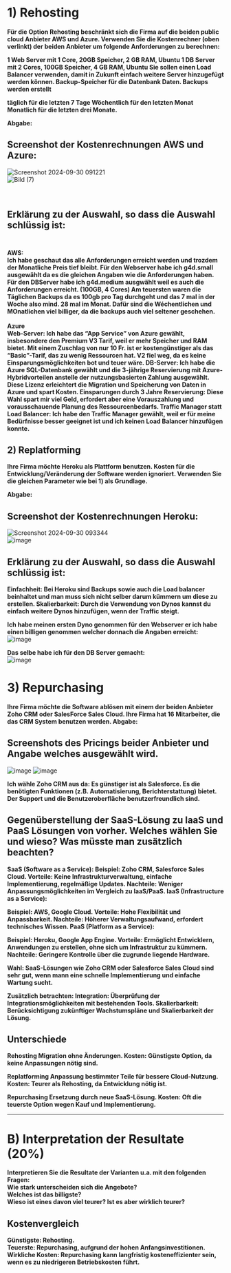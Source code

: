 # 1) Rehosting
**Für die Option Rehosting beschränkt sich die Firma auf die beiden public cloud Anbieter AWS und Azure. Verwenden Sie die Kostenrechner (oben verlinkt) der beiden Anbieter um folgende Anforderungen zu berechnen:**

**1 Web Server mit 1 Core, 20GB Speicher, 2 GB RAM, Ubuntu
1 DB Server mit 2 Cores, 100GB Speicher, 4 GB RAM, Ubuntu
Sie sollen einen Load Balancer verwenden, damit in Zukunft einfach weitere Server hinzugefügt werden können.
Backup-Speicher für die Datenbank Daten. Backups werden erstellt**

**täglich für die letzten 7 Tage
Wöchentlich für den letzten Monat
Monatlich für die letzten drei Monate.** 

**Abgabe:**
## Screenshot der Kostenrechnungen AWS und Azure:
![Screenshot 2024-09-30 091221](https://github.com/user-attachments/assets/b9298a06-ec78-4068-8de3-d053af619350) <br>
![Bild (7)](https://github.com/user-attachments/assets/ca464e3e-c05b-4860-b6ed-017fd918f84c)

<br>

## Erklärung zu der Auswahl, so dass die Auswahl schlüssig ist: <br> <br>

**AWS:** <br>
**Ich habe geschaut das alle Anforderungen erreicht werden und trozdem der Monatliche Preis tief bleibt.
Für den Webserver habe ich g4d.small ausgewählt da es die gleichen Angaben wie die Anforderungen haben. 
Für den DBServer habe ich g4d.medium ausgwählt weil es auch die Anforderungen erreicht. (100GB, 4 Cores)
Am teuersten waren die Täglichen Backups da es 100gb pro Tag durchgeht und das 7 mal in der Woche also mind. 28 mal im Monat.
Dafür sind die Wéchentlichen und MOnatlichen viel billiger, da die backups auch viel seltener geschehen.**
<br> <br>
**Azure** <br>
**Web-Server: Ich habe das “App Service” von Azure gewählt, insbesondere den Premium V3 Tarif, weil er mehr Speicher und RAM bietet. Mit einem Zuschlag von nur 10 Fr. ist er kostengünstiger als das “Basic”-Tarif, das zu wenig Ressourcen hat. V2 fiel weg, da es keine Einsparungsmöglichkeiten bot und teuer wäre.
DB-Server: Ich habe die Azure SQL-Datenbank gewählt und die 3-jährige Reservierung mit Azure-Hybridvorteilen anstelle der nutzungsbasierten Zahlung ausgewählt. Diese Lizenz erleichtert die Migration und Speicherung von Daten in Azure und spart Kosten.
Einsparungen durch 3 Jahre Reservierung: Diese Wahl spart mir viel Geld, erfordert aber eine Vorauszahlung und vorausschauende Planung des Ressourcenbedarfs.
Traffic Manager statt Load Balancer: Ich habe den Traffic Manager gewählt, weil er für meine Bedürfnisse besser geeignet ist und ich keinen Load Balancer hinzufügen konnte.**



## 2) Replatforming
**Ihre Firma möchte Heroku als Plattform benutzen. Kosten für die Entwicklung/Veränderung der Software werden ignoriert. Verwenden Sie die gleichen Parameter wie bei 1) als Grundlage.**

**Abgabe:**
## Screenshot der Kostenrechnungen Heroku: <br>
![Screenshot 2024-09-30 093344](https://github.com/user-attachments/assets/f34ecb56-350b-47f8-90e1-5f10162152c3) <br>
![image](https://github.com/user-attachments/assets/7bd4ff51-6a9a-4f9c-9d7a-660a65823a65) <br>

## Erklärung zu der Auswahl, so dass die Auswahl schlüssig ist:
**Einfachheit: Bei Heroku sind Backups sowie auch die Load balancer beinhaltet und man muss sich nicht selber darum kümmern um diese zu erstellen.
Skalierbarkeit: Durch die Verwendung von Dynos kannst du einfach weitere Dynos hinzufügen, wenn der Traffic steigt.**

**Ich habe meinen ersten Dyno genommen für den Webserver er ich habe einen billigen genommen welcher donnach die Angaben erreicht:** <br>
![image](https://github.com/user-attachments/assets/26028663-c659-4ee8-9235-32aaf9ae00cc)

**Das selbe habe ich für den DB Server gemacht:** <br>
![image](https://github.com/user-attachments/assets/260596f2-c4f7-4422-8abd-18ce1052b5ad)


# 3) Repurchasing
**Ihre Firma möchte die Software ablösen mit einem der beiden Anbieter Zoho CRM oder SalesForce Sales Cloud. Ihre Firma hat 16 Mitarbeiter, die das CRM System benutzen werden.
Abgabe:** <br>

## Screenshots des Pricings beider Anbieter und Angabe welches ausgewählt wird.
![image](https://github.com/user-attachments/assets/4f09eeb5-8ae4-4321-86b7-33cc2bf722d9)
![image](https://github.com/user-attachments/assets/05f23f73-62b4-41e1-bfcb-eec516617fb9)

**Ich wähle Zoho CRM aus da:
Es günstiger ist als Salesforce.
Es die benötigten Funktionen (z.B. Automatisierung, Berichterstattung) bietet.
Der Support und die Benutzeroberfläche benutzerfreundlich sind.**

## Gegenüberstellung der SaaS-Lösung zu IaaS und PaaS Lösungen von vorher. Welches wählen Sie und wieso? Was müsste man zusätzlich beachten?
**SaaS (Software as a Service):
Beispiel: Zoho CRM, Salesforce Sales Cloud.
Vorteile: Keine Infrastrukturverwaltung, einfache Implementierung, regelmäßige Updates.
Nachteile: Weniger Anpassungsmöglichkeiten im Vergleich zu IaaS/PaaS.
IaaS (Infrastructure as a Service):**

**Beispiel: AWS, Google Cloud.
Vorteile: Hohe Flexibilität und Anpassbarkeit.
Nachteile: Höherer Verwaltungsaufwand, erfordert technisches Wissen.
PaaS (Platform as a Service):**

**Beispiel: Heroku, Google App Engine.
Vorteile: Ermöglicht Entwicklern, Anwendungen zu erstellen, ohne sich um Infrastruktur zu kümmern.
Nachteile: Geringere Kontrolle über die zugrunde liegende Hardware.**

**Wahl: SaaS-Lösungen wie Zoho CRM oder Salesforce Sales Cloud sind sehr gut, wenn mann eine schnelle Implementierung und einfache Wartung sucht.**

**Zusätzlich betrachten:
Integration: Überprüfung der Integrationsmöglichkeiten mit bestehenden Tools.
Skalierbarkeit: Berücksichtigung zukünftiger Wachstumspläne und Skalierbarkeit der Lösung.**


## Unterschiede
**Rehosting 
Migration ohne Änderungen.
Kosten: Günstigste Option, da keine Anpassungen nötig sind.** <br>

**Replatforming
Anpassung bestimmter Teile für bessere Cloud-Nutzung.
Kosten: Teurer als Rehosting, da Entwicklung nötig ist.** <br>

**Repurchasing
Ersetzung durch neue SaaS-Lösung.
Kosten: Oft die teuerste Option wegen Kauf und Implementierung.** <br>

---

# B) Interpretation der Resultate (20%)
**Interpretieren Sie die Resultate der Varianten u.a. mit den folgenden Fragen: <br>
Wie stark unterscheiden sich die Angebote? <br>
Welches ist das billigste? <br>
Wieso ist eines davon viel teurer? Ist es aber wirklich teurer?**
<br>

## Kostenvergleich <br>
**Günstigste: Rehosting. <br>
Teuerste: Repurchasing, aufgrund der hohen Anfangsinvestitionen. <br>
Wirkliche Kosten: Repurchasing kann langfristig kosteneffizienter sein, wenn es zu niedrigeren Betriebskosten führt.**

